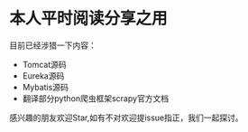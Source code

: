 # 本人平时阅读分享之用

目前已经涉猎一下内容：
- Tomcat源码
- Eureka源码
- Mybatis源码
- 翻译部分python爬虫框架scrapy官方文档

感兴趣的朋友欢迎Star,如有不对欢迎提issue指正，我们一起探讨。
